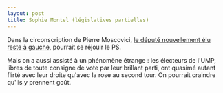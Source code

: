 ```yaml
---
layout: post
title: Sophie Montel (législatives partielles)
---
```

Dans la circonscription de Pierre Moscovici, [le député nouvellement
élu reste à gauche](http://www.estrepublicain.fr/politique/2015/02/08/legislative-partielle-dans-la-quatrieme-circonscription-du-doubs-sophie-montel-%28fn%29-vs-frederic-barbier-%28ps%29-suivez-la-soiree-electorale-en-direct),
pourrait se réjouir le PS.

Mais on a aussi assisté à un phénomène étrange : les électeurs de l'UMP,
libres de toute consigne de vote par leur brillant parti, ont quasimé
autant flirté avec leur droite qu'avec la rose au second tour. On
pourrait craindre qu'ils y prennent goût.
